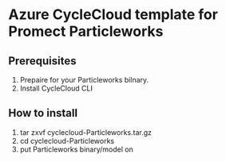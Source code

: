 # Azure CycleCloud template for Promect Particleworks

## Prerequisites
1. Prepaire for your Particleworks bilnary.
1. Install CycleCloud CLI

## How to install 
1. tar zxvf cyclecloud-Particleworks<version>.tar.gz
1. cd cyclecloud-Particleworks<version>
1. put Particleworks binary/model on <template>/blob directory.
1. Rewrite "Files" attribute for your binariy in "project.ini" file. 
1. run "cyclecloud project upload azure-storage" for uploading template to CycleCloud

# Azure CycleCloud用テンプレート:PW(NFS/Slurm)
[Azure CycleCloud](https://docs.microsoft.com/en-us/azure/cyclecloud/) はMicrosoft Azure上で簡単にCAE/HPC/Deep Learning用のクラスタ環境を構築できるソリューションです。

Azure CyceCloudのインストールに関しては、[こちら](https://docs.microsoft.com/en-us/azure/cyclecloud/quickstart-install-cyclecloud) のドキュメントを参照してください。

Partickeworks用のテンプレートになっています。
以下の構成、特徴を持っています。

1. SlurmジョブスケジューラをMasterノードにインストール
1. CPU: H16r, H16r_Promo, HC44rs, HB60rsを想定したテンプレート、イメージ
	 - OpenLogic CentOS 7.6 HPC を利用 
   GPU: 2019/12/6現在, DSVMイメージを利用
1. Masterノードに512GB * 2 のNFSストレージサーバを搭載
	 - Executeノード（計算ノード）からNFSをマウント
1. MasterノードのIPアドレスを固定設定
	 - 一旦停止後、再度起動した場合にアクセスする先のIPアドレスが変更されない

![テンプレート構成](https://raw.githubusercontent.com/hirtanak/scripts/master/20191206-particleworks.jpg "テンプレート構成")

Particleworksテンプレートインストール方法

前提条件: テンプレートを利用するためには、Azure CycleCloud CLIのインストールと設定が必要です。詳しくは、 [こちら](https://docs.microsoft.com/en-us/azure/cyclecloud/install-cyclecloud-cli) の文書からインストールと展開されたAzure CycleCloudサーバのFQDNの設定が必要です。

1. テンプレート本体をダウンロード
1. 展開、ディレクトリ移動
1. Particleworks本体ファイルの準備(例: Particleworks 6.2.2 190807_205925_linux.zip)
1. project.iniファイルの設定（Particleworksファイル名の指定）、Particleworksファイルの指定
   - ファイル名の記載のある"Files"行でParticleworks本体ファイル名を指定します。
1. cyclecloudコマンドラインからテンプレートインストール 
   - tar zxvf cyclecloud-Particleworks<version>.tar.gz
   - cd cyclecloud-Particleworks<version>
   - cyclecloud project upload azure-storage
   - cyclecloud import_template -f templates/slurm_extended_nfs_pw.txt
1. 削除したい場合、 cyclecloud delete_template Particleworks コマンドで削除可能

ジョブ実行の方法

1. プロジェクトディレクトリの作成・移動
1. sbatchコマンドでSlurmへジョブを投入
　 GPU: sbatch -c 6 -n 1 pwgpurun.sh
   CPU: sbatch -c 44 -n 1 -p htc pwcpurun.sh 

***
Copyright Hiroshi Tanaka, hirtanak@gmail.com, @hirtanak All rights reserved.
Use of this source code is governed by MIT license that can be found in the LICENSE file.

